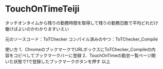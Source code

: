 # TouchOnTimeTeiji
タッチオンタイムから残りの勤務時間を取得して残りの勤務日数で平均どれだけ働けばよいのかわかりますいえい

元のソースコード：ToTChecker
コンパイル済みのやつ：ToTChecker_Compile

使い方
1．ChromeのブックマークでURLボックスにToTChecker_Compileの内容をコピペしてブックマークバーに登録
2．TouchOnTimeの勤怠一覧ページ開いた状態で1で登録したブックマークボタンを押す
以上
